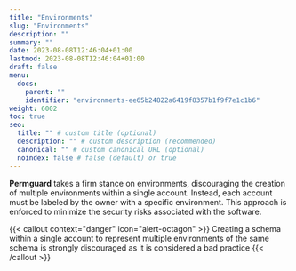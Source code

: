 ```yaml
---
title: "Environments"
slug: "Environments"
description: ""
summary: ""
date: 2023-08-08T12:46:04+01:00
lastmod: 2023-08-08T12:46:04+01:00
draft: false
menu:
  docs:
    parent: ""
    identifier: "environments-ee65b24822a6419f8357b1f9f7e1c1b6"
weight: 6002
toc: true
seo:
  title: "" # custom title (optional)
  description: "" # custom description (recommended)
  canonical: "" # custom canonical URL (optional)
  noindex: false # false (default) or true
---
```

**Permguard** takes a firm stance on environments, discouraging the creation of multiple environments within a single account. Instead, each account must be labeled by the owner with a specific environment. This approach is enforced to minimize the security risks associated with the software.

{{< callout context="danger" icon="alert-octagon" >}}
Creating a schema within a single account to represent multiple environments of the same schema is strongly discouraged as it is considered a bad practice
{{< /callout >}}
